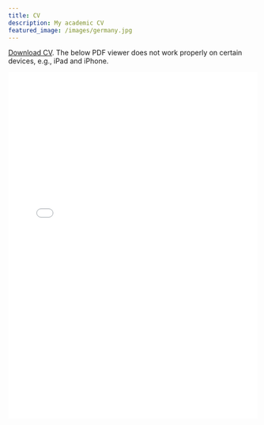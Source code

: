 ```yaml
---
title: CV
description: My academic CV
featured_image: /images/germany.jpg
---
```


<a href="https://github.com/bojeryd91/bojeryd91.github.io/raw/main/CV.pdf" download>Download CV</a>. The below PDF viewer does not work properly on certain devices, e.g., iPad and iPhone.
<p align="center">
    <iframe src="./images/CV.pdf#toolbar=0&navpanes=0&scrollbar=0#zoom=40" width="100%" height="700px" frameborder="0" webkitallowfullscreen mozallowfullscreen allowfullscreen><p>This browser does not support PDFs. Please download the PDF to view it: <a href="../images/CV.pdf">Download PDF</a>.</p>
</iframe>
</p>
